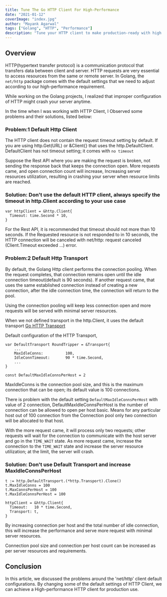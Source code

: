 ```yaml
---
title: Tune The Go HTTP Client For High-Performance
date: "2021-01-12"
coverImage: "index.jpg"
author: "Mayank Agarwal"
tags: ["Golang", "HTTP", "Performance"]
description: "Tune your HTTP client to make production-ready with high performance."
---
```


## Overview

HTTP(hypertext transfer protocol) is a communication protocol that transfers data between client and server. HTTP requests are very essential to access resources from the same or remote server. In Golang, the `net/http` package comes with the default settings that we need to adjust according to our high-performance requirement.

While working on the Golang projects, I realized that improper configuration of HTTP might crash your server anytime.

In the time when I was working with HTTP Client, I Observed some problems and their solutions, listed below:

### Problem:1 Default Http Client

The HTTP client does not contain the request timeout setting by default.
If you are using http.Get(URL) or &Client{} that uses the http.DefaultClient. DefaultClient has not timeout setting; it comes with `no timeout`

Suppose the Rest API where you are making the request is broken, not sending the response back that keeps the connection open. More requests came, and open connection count will increase, Increasing server resources utilization, resulting in crashing your server when resource limits are reached.

### Solution: Don't use the default HTTP client, always specify the timeout in http.Client according to your use case
```
var httpClient = &http.Client{
  Timeout: time.Second * 10,
}
```

For the Rest API, it is recommended that timeout should not more than 10 seconds.
If the Requested resource is not responded to in 10 seconds, the HTTP connection will be canceled with net/http: request canceled (Client.Timeout exceeded ...) error.


### Problem:2 Default Http Transport
By default, the Golang Http client performs the connection pooling. When the request completes, that connection remains open until the idle connection timeout(default is 90 seconds). If another request came, that uses the same established connection instead of creating a new connection, after the idle connection time, the connection will return to the pool.

Using the connection pooling will keep less connection open and more requests will be served with minimal server resources.

When we not defined transport in the http.Client, it uses the default transport [Go HTTP Transport](https://golang.org/src/net/http/transport.go)

Default configuration of the HTTP Transport, 

```
var DefaultTransport RoundTripper = &Transport{
	...
	MaxIdleConns:          100,
	IdleConnTimeout:       90 * time.Second,
	...
}

const DefaultMaxIdleConnsPerHost = 2
```

MaxIdleConns is the connection pool size, and this is the maximum connection that can be open; its default value is 100 connections.

There is problem with the default setting `DefaultMaxIdleConnsPerHost` with value of 2 connection, 
DefaultMaxIdleConnsPerHost is the number of connection can be allowed to open per host basic.
Means for any particular host out of 100 connection from the  Connection pool only two connection will be allocated to that host.

With the more request came, it will process only two requests; other requests will wait for the connection to communicate with the host server and go in the `TIME_WAIT` state. As more request came, increase the connection to the `TIME_WAIT` state and increase the server resource utilization; at the limit, the server will crash.

### Solution: Don't use Default Transport and increase MaxIdleConnsPerHost

```
t := http.DefaultTransport.(*http.Transport).Clone()
t.MaxIdleConns = 100
t.MaxConnsPerHost = 100
t.MaxIdleConnsPerHost = 100
	
httpClient = &http.Client{
  Timeout:   10 * time.Second,
  Transport: t,
}
```

By increasing connection per host and the total number of idle connection, this will increase the performance and serve more request with minimal server resources.

Connection pool size and connection per host count can be increased as per server resources and requirements.

## Conclusion
In this article, we discussed the problems around the 'net/http' client default configurations. By changing some of the default settings of HTTP Client, we can achieve a High-performance HTTP client for production use.
